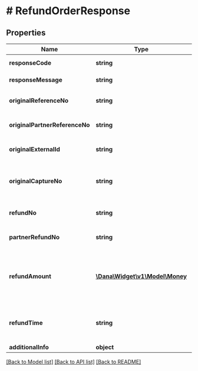 # # RefundOrderResponse

## Properties

Name | Type | Description | Notes
------------ | ------------- | ------------- | -------------
**responseCode** | **string** | Refer to response code list |
**responseMessage** | **string** | Refer to response code list |
**originalReferenceNo** | **string** | Original transaction identifier on DANA system | [optional]
**originalPartnerReferenceNo** | **string** | Original transaction identifier on partner system |
**originalExternalId** | **string** | Original external identifier on header message | [optional]
**originalCaptureNo** | **string** | DANA&#39;s capture identifier. Use to refund the corresponding capture order | [optional]
**refundNo** | **string** | Refund number identifier on DANA system | [optional]
**partnerRefundNo** | **string** | Reference number from merchant for the refund |
**refundAmount** | [**\Dana\Widget\v1\Model\Money**](Money.md) | Refund amount. Contains two sub-fields - 1. Value (Amount, including the cents) and 2. Currency (Currency code based on ISO) |
**refundTime** | **string** | Refund time, in format YYYY-MM-DDTHH:mm:ss+07:00. Time must be in GMT+7 (Jakarta time) | [optional]
**additionalInfo** | **object** | Additional information | [optional]

[[Back to Model list]](../../README.md#models) [[Back to API list]](../../README.md#endpoints) [[Back to README]](../../README.md)
